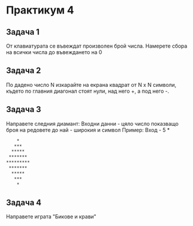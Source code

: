 # Практикум 4

## Задача 1

От клавиатурата се въвеждат произволен брой числа. Намерете сбора на всички числа до въвеждането на 0

## Задача 2

По дадено число N изкарайте на екрана квадрат от N x N символи, където по главния диагонал стоят нули, над него +, а под него -.

## Задача 3

Направете следния диамант:
Входни данни - цяло число показващо броя на редовете до най - широкия и символ
Пример: Вход - 5 *

```txt
    *
   ***
  *****
 *******
*********
 *******
  *****
   ***
    *
```

## Задача 4

Направете играта "Бикове и крави"